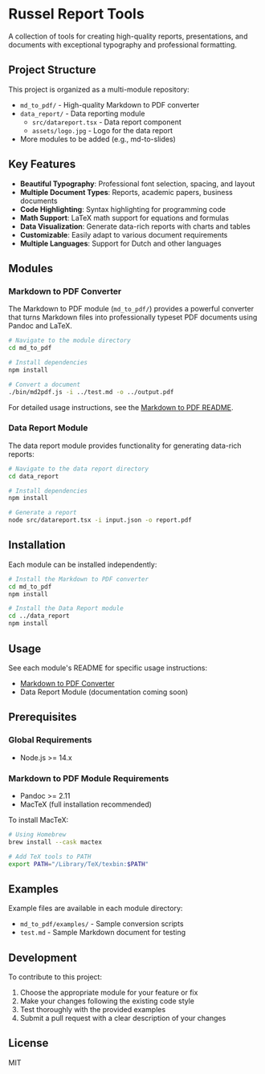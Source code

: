 # Russel Report Tools

A collection of tools for creating high-quality reports, presentations, and documents with exceptional typography and professional formatting.

## Project Structure

This project is organized as a multi-module repository:

- `md_to_pdf/` - High-quality Markdown to PDF converter
- `data_report/` - Data reporting module
  - `src/datareport.tsx` - Data report component
  - `assets/logo.jpg` - Logo for the data report
- More modules to be added (e.g., md-to-slides)

## Key Features

- **Beautiful Typography**: Professional font selection, spacing, and layout
- **Multiple Document Types**: Reports, academic papers, business documents
- **Code Highlighting**: Syntax highlighting for programming code
- **Math Support**: LaTeX math support for equations and formulas
- **Data Visualization**: Generate data-rich reports with charts and tables
- **Customizable**: Easily adapt to various document requirements
- **Multiple Languages**: Support for Dutch and other languages

## Modules

### Markdown to PDF Converter

The Markdown to PDF module (`md_to_pdf/`) provides a powerful converter that turns Markdown files into professionally typeset PDF documents using Pandoc and LaTeX.

```bash
# Navigate to the module directory
cd md_to_pdf

# Install dependencies
npm install

# Convert a document
./bin/md2pdf.js -i ../test.md -o ../output.pdf
```

For detailed usage instructions, see the [Markdown to PDF README](./md_to_pdf/README.md).

### Data Report Module

The data report module provides functionality for generating data-rich reports:

```bash
# Navigate to the data report directory
cd data_report

# Install dependencies
npm install

# Generate a report
node src/datareport.tsx -i input.json -o report.pdf
```

## Installation

Each module can be installed independently:

```bash
# Install the Markdown to PDF converter
cd md_to_pdf
npm install

# Install the Data Report module
cd ../data_report
npm install
```

## Usage

See each module's README for specific usage instructions:

- [Markdown to PDF Converter](./md_to_pdf/README.md)
- Data Report Module (documentation coming soon)

## Prerequisites

### Global Requirements

- Node.js >= 14.x

### Markdown to PDF Module Requirements

- Pandoc >= 2.11
- MacTeX (full installation recommended)

To install MacTeX:

```bash
# Using Homebrew
brew install --cask mactex

# Add TeX tools to PATH
export PATH="/Library/TeX/texbin:$PATH"
```

## Examples

Example files are available in each module directory:

- `md_to_pdf/examples/` - Sample conversion scripts
- `test.md` - Sample Markdown document for testing

## Development

To contribute to this project:

1. Choose the appropriate module for your feature or fix
2. Make your changes following the existing code style
3. Test thoroughly with the provided examples
4. Submit a pull request with a clear description of your changes

## License

MIT
